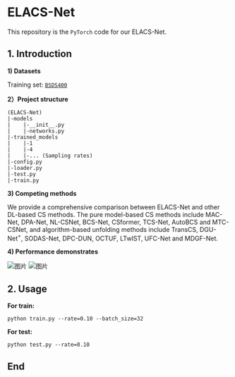# ELACS-Net
This repository is the `PyTorch` code for our ELACS-Net.  
## 1. Introduction ##
**1) Datasets**  

Training set: [`BSDS400`](https://www2.eecs.berkeley.edu/Research/Projects/CS/vision/grouping/resources.html)

**2）Project structure**
```
(ELACS-Net)
|-models
|    |-__init__.py  
|    |-networks.py  
|-trained_models  
|    |-1  
|    |-4  
|    |-... (Sampling rates)
|-config.py  
|-loader.py  
|-test.py  
|-train.py
```

**3) Competing methods**

We provide a comprehensive comparison between ELACS-Net and other DL-based CS methods.
The pure model-based CS methods include MAC-Net, DPA-Net, NL-CSNet, BCS-Net, CSformer, TCS-Net, AutoBCS and MTC-CSNet, and algorithm-based unfolding methods include TransCS, DGU-Net$^+$, SODAS-Net, DPC-DUN, OCTUF, LTwIST, UFC-Net and MDGF-Net.

**4) Performance demonstrates**

![图片](https://github.com/user-attachments/assets/8224e1b8-375a-4cec-b467-9b8812a60068)
![图片](https://github.com/user-attachments/assets/8d3d74bd-e144-4442-baf6-b50d52768d01)



## 2. Usage ##

**For train:**
```
python train.py --rate=0.10 --batch_size=32
```
**For test:**
```
python test.py --rate=0.10
```
## End ##

